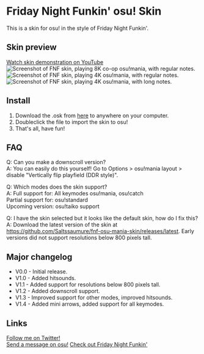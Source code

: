 # Friday Night Funkin' osu! Skin
This is a skin for osu! in the style of Friday Night Funkin'.

## Skin preview
[Watch skin demonstration on YouTube](https://www.youtube.com/watch?v=RtrHGPJBn7o)  
![Screenshot of FNF skin, playing 8K co-op osu!mania, with regular notes.](https://github.com/Saltssaumure/fnf-osu-mania-skin/blob/master/screenshots/8k%20notes.jpg?raw=true)
![Screenshot of FNF skin, playing 4K osu!mania, with regular notes.](https://raw.githubusercontent.com/Saltssaumure/fnf-osu-mania-skin/master/screenshots/4k%20notes.jpg)
![Screenshot of FNF skin, playing 4K osu!mania, with long notes.](https://raw.githubusercontent.com/Saltssaumure/fnf-osu-mania-skin/master/screenshots/4k%20long%20notes.jpg)

## Install
1. Download the .osk from [here](https://github.com/Saltssaumure/fnf-osu-mania-skin/releases/latest) to anywhere on your computer.
2. Doubleclick the file to import the skin to osu!
3. That's all, have fun!

## FAQ
Q: Can you make a downscroll version?  
A: You can easily do this yourself! Go to Options > osu!mania layout > disable "Vertically flip playfield (DDR style)".

Q: Which modes does the skin support?  
A: Full support for: All keymodes osu!mania, osu!catch  
   Partial support for: osu!standard  
   Upcoming version: osu!taiko support

Q: I have the skin selected but it looks like the default skin, how do I fix this?  
A: Download the latest version of the skin at https://github.com/Saltssaumure/fnf-osu-mania-skin/releases/latest. Early versions did not support resolutions below 800 pixels tall.

## Major changelog
- V0.0 - Initial release.
- V1.0 - Added hitsounds.
- V1.1 - Added support for resolutions below 800 pixels tall.
- V1.2 - Added downscroll support.
- V1.3 - Improved support for other modes, improved hitsounds. 
- V1.4 - Added mini arrows, added support for all keymodes.

## Links
[Follow me on Twitter!](https://twitter.com/Saltssaumure)  
[Send a message on osu!](https://osu.ppy.sh/users/10071266)
[Check out Friday Night Funkin'](https://ninja-muffin24.itch.io/funkin)

